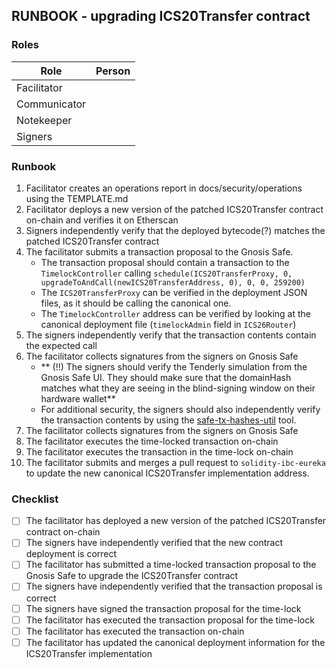 ## RUNBOOK - upgrading ICS20Transfer contract

### Roles

| Role         | Person |
|--------------|--------|
| Facilitator  |        |
| Communicator |        |
| Notekeeper   |        |
| Signers      |        |

### Runbook

1. Facilitator creates an operations report in docs/security/operations using the TEMPLATE.md
2. Facilitator deploys a new version of the patched ICS20Transfer contract on-chain and verifies it on Etherscan
3. Signers independently verify that the deployed bytecode(?) matches the patched ICS20Transfer contract
4. The facilitator submits a transaction proposal to the Gnosis Safe.
    - The transaction proposal should contain a transaction to the `TimelockController` calling `schedule(ICS20TransferProxy, 0, upgradeToAndCall(newICS20TransferAddress, 0), 0, 0, 259200)`
    - The `ICS20TransferProxy` can be verified in the deployment JSON files, as it should be calling the canonical one.
    - The `TimelockController` address can be verified by looking at the canonical deployment file (`timelockAdmin` field in `ICS26Router`)
5. The signers independently verify that the transaction contents contain the expected call
6.  The facilitator collects signatures from the signers on Gnosis Safe
    - ** (!!) The signers should verify the Tenderly simulation from the Gnosis Safe UI. They should make sure that the domainHash matches what they are seeing in the blind-signing window on their hardware wallet**
    - For additional security, the signers should also independently verify the transaction contents by using the [safe-tx-hashes-util](https://github.com/pcaversaccio/safe-tx-hashes-util) tool.
7. The facilitator collects signatures from the signers on Gnosis Safe
8. The facilitator executes the time-locked transaction on-chain
9. The facilitator executes the transaction in the time-lock on-chain
10. The facilitator submits and merges a pull request to `solidity-ibc-eureka` to update the new canonical ICS20Transfer implementation address. 

### Checklist

- [ ] The facilitator has deployed a new version of the patched ICS20Transfer contract on-chain
- [ ] The signers have independently verified that the new contract deployment is correct
- [ ] The facilitator has submitted a time-locked transaction proposal to the Gnosis Safe to upgrade the ICS20Transfer contract
- [ ] The signers have independently verified that the transaction proposal is correct
- [ ] The signers have signed the transaction proposal for the time-lock
- [ ] The facilitator has executed the transaction proposal for the time-lock
- [ ] The facilitator has executed the transaction on-chain
- [ ] The facilitator has updated the canonical deployment information for the ICS20Transfer implementation